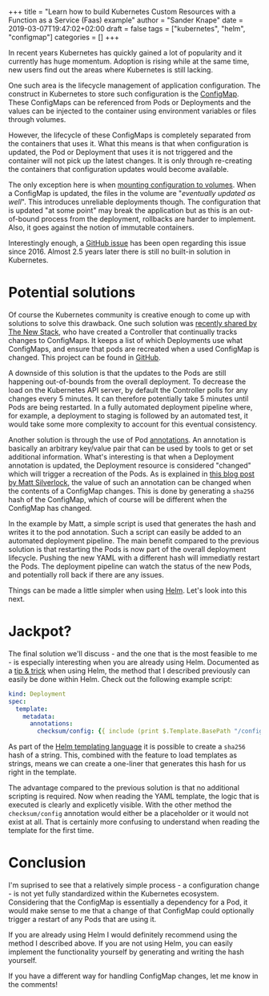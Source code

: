 +++
title = "Learn how to build Kubernetes Custom Resources with a Function as a Service (Faas) example"
author = "Sander Knape"
date = 2019-03-07T19:47:02+02:00
draft = false
tags = ["kubernetes", "helm", "configmap"]
categories = []
+++

In recent years Kubernetes has quickly gained a lot of popularity and it currently has huge momentum. Adoption is rising while at the same time, new users find out the areas where Kubernetes is still lacking.

One such area is the lifecycle management of application configuration. The construct in Kubernetes to store such configuration is the [ConfigMap](https://kubernetes.io/docs/tasks/configure-pod-container/configure-pod-configmap/). These ConfigMaps can be referenced from Pods or Deployments and the values can be injected to the container using environment variables or files through volumes.

However, the lifecycle of these ConfigMaps is completely separated from the containers that uses it. What this means is that when configuration is updated, the Pod or Deployment that uses it is not triggered and the container will not pick up the latest changes. It is only through re-creating the containers that configuration updates would become available.

The only exception here is when [mounting configuration to volumes](https://kubernetes.io/docs/tasks/configure-pod-container/configure-pod-configmap/#mounted-configmaps-are-updated-automatically). When a ConfigMap is updated, the files in the volume are "*eventually updated as well*". This introduces unreliable deployments though. The configuration that is updated "at some point" may break the application but as this is an out-of-bound process from the deployment, rollbacks are harder to implement. Also, it goes against the notion of immutable containers.

Interestingly enough, a [GitHub issue](https://github.com/kubernetes/kubernetes/issues/22368) has been open regarding this issue since 2016. Almost 2.5 years later there is still no built-in solution in Kubernetes.

# Potential solutions

Of course the Kubernetes community is creative enough to come up with solutions to solve this drawback. One such solution was [recently shared by The New Stack](https://thenewstack.io/solving-kubernetes-configuration-woes-with-a-custom-controller/), who have created a Controller that continually tracks changes to ConfigMaps. It keeps a list of which Deployments use what ConfigMaps, and ensure that pods are recreated when a used ConfigMap is changed. This project can be found in [GitHub](https://github.com/pusher/wave).

A downside of this solution is that the updates to the Pods are still happening out-of-bounds from the overall deployment. To decrease the load on the Kubernetes API server, by default the Controller polls for any changes every 5 minutes. It can therefore potentially take 5 minutes until Pods are being restarted. In a fully automated deployment pipeline where, for example, a deployment to staging is followed by an automated test, it would take some more complexity to account for this eventual consistency.

Another solution is through the use of Pod [annotations](https://kubernetes.io/docs/concepts/overview/working-with-objects/annotations/). An annotation is basically an arbitrary key/value pair that can be used by tools to get or set additional information. What's interesting is that when a Deployment annotation is updated, the Deployment resource is considered "changed" which will trigger a recreation of the Pods. As is explained in [this blog post by Matt Silverlock](https://blog.questionable.services/article/kubernetes-deployments-configmap-change/), the value of such an annotation can be changed when the contents of a ConfigMap changes. This is done by generating a `sha256` hash of the ConfigMap, which of course will be different when the ConfigMap has changed.

In the example by Matt, a simple script is used that generates the hash and writes it to the pod annotation. Such a script can easily be added to an automated deployment pipeline. The main benefit compared to the previous solution is that restarting the Pods is now part of the overall deployment lifecycle. Pushing the new YAML with a different hash will immediatly restart the Pods. The deployment pipeline can watch the status of the new Pods, and potentially roll back if there are any issues.

Things can be made a little simpler when using [Helm](https://helm.sh/). Let's look into this next.

# Jackpot?

The final solution we'll discuss - and the one that is the most feasible to me - is especially interesting when you are already using Helm. Documented as a [tip & trick](https://github.com/helm/helm/blob/master/docs/charts_tips_and_tricks.md#automatically-roll-deployments-when-configmaps-or-secrets-change) when using Helm, the method that I described previously can easily be done within Helm. Check out the following example script:

```yaml
kind: Deployment
spec:
  template:
    metadata:
      annotations:
        checksum/config: {{ include (print $.Template.BasePath "/configmap.yaml") . | sha256sum }}
```

As part of the [Helm templating language](https://helm.sh/docs/chart_template_guide/) it is possible to create a `sha256` hash of a string. This, combined with the feature to load templates as strings, means we can create a one-liner that generates this hash for us right in the template.

The advantage compared to the previous solution is that no additional scripting is required. Now when reading the YAML template, the logic that is executed is clearly and explicetly visible. With the other method the `checksum/config` annotation would either be a placeholder or it would not exist at all. That is certainly more confusing to understand when reading the template for the first time.

# Conclusion

I'm suprised to see that a relatively simple process - a configuration change - is not yet fully standardized within the Kubernetes ecosystem. Considering that the ConfigMap is essentially a dependency for a Pod, it would make sense to me that a change of that ConfigMap could optionally trigger a restart of any Pods that are using it.

If you are already using Helm I would definitely recommend using the method I described above. If you are not using Helm, you can easily implement the functionality yourself by generating and writing the hash yourself.

If you have a different way for handling ConfigMap changes, let me know in the comments!